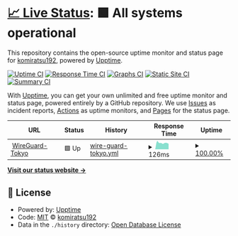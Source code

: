 # [📈 Live Status](https://komiratsu192.github.io/upptime): <!--live status--> **🟩 All systems operational**

This repository contains the open-source uptime monitor and status page for [komiratsu192](https://komiratsu192.github.io/upptime), powered by [Upptime](https://github.com/upptime/upptime).

[![Uptime CI](https://github.com/komiratsu192/upptime/workflows/Uptime%20CI/badge.svg)](https://github.com/komiratsu192/upptime/actions?query=workflow%3A%22Uptime+CI%22)
[![Response Time CI](https://github.com/komiratsu192/upptime/workflows/Response%20Time%20CI/badge.svg)](https://github.com/komiratsu192/upptime/actions?query=workflow%3A%22Response+Time+CI%22)
[![Graphs CI](https://github.com/komiratsu192/upptime/workflows/Graphs%20CI/badge.svg)](https://github.com/komiratsu192/upptime/actions?query=workflow%3A%22Graphs+CI%22)
[![Static Site CI](https://github.com/komiratsu192/upptime/workflows/Static%20Site%20CI/badge.svg)](https://github.com/komiratsu192/upptime/actions?query=workflow%3A%22Static+Site+CI%22)
[![Summary CI](https://github.com/komiratsu192/upptime/workflows/Summary%20CI/badge.svg)](https://github.com/komiratsu192/upptime/actions?query=workflow%3A%22Summary+CI%22)

With [Upptime](https://upptime.js.org), you can get your own unlimited and free uptime monitor and status page, powered entirely by a GitHub repository. We use [Issues](https://github.com/komiratsu192/upptime/issues) as incident reports, [Actions](https://github.com/komiratsu192/upptime/actions) as uptime monitors, and [Pages](https://komiratsu192.github.io/upptime) for the status page.

<!--start: status pages-->
<!-- This summary is generated by Upptime (https://github.com/upptime/upptime) -->
<!-- Do not edit this manually, your changes will be overwritten -->
<!-- prettier-ignore -->
| URL | Status | History | Response Time | Uptime |
| --- | ------ | ------- | ------------- | ------ |
| <img alt="" src="https://icons.duckduckgo.com/ip3/null.ico" height="13"> [WireGuard-Tokyo](35.78.238.65) | 🟩 Up | [wire-guard-tokyo.yml](https://github.com/komiratsu192/upptime/commits/HEAD/history/wire-guard-tokyo.yml) | <details><summary><img alt="Response time graph" src="./graphs/wire-guard-tokyo/response-time-week.png" height="20"> 126ms</summary><br><a href="https://komiratsu192.github.io/upptime/history/wire-guard-tokyo"><img alt="Response time 140" src="https://img.shields.io/endpoint?url=https%3A%2F%2Fraw.githubusercontent.com%2Fkomiratsu192%2Fupptime%2FHEAD%2Fapi%2Fwire-guard-tokyo%2Fresponse-time.json"></a><br><a href="https://komiratsu192.github.io/upptime/history/wire-guard-tokyo"><img alt="24-hour response time 159" src="https://img.shields.io/endpoint?url=https%3A%2F%2Fraw.githubusercontent.com%2Fkomiratsu192%2Fupptime%2FHEAD%2Fapi%2Fwire-guard-tokyo%2Fresponse-time-day.json"></a><br><a href="https://komiratsu192.github.io/upptime/history/wire-guard-tokyo"><img alt="7-day response time 126" src="https://img.shields.io/endpoint?url=https%3A%2F%2Fraw.githubusercontent.com%2Fkomiratsu192%2Fupptime%2FHEAD%2Fapi%2Fwire-guard-tokyo%2Fresponse-time-week.json"></a><br><a href="https://komiratsu192.github.io/upptime/history/wire-guard-tokyo"><img alt="30-day response time 140" src="https://img.shields.io/endpoint?url=https%3A%2F%2Fraw.githubusercontent.com%2Fkomiratsu192%2Fupptime%2FHEAD%2Fapi%2Fwire-guard-tokyo%2Fresponse-time-month.json"></a><br><a href="https://komiratsu192.github.io/upptime/history/wire-guard-tokyo"><img alt="1-year response time 140" src="https://img.shields.io/endpoint?url=https%3A%2F%2Fraw.githubusercontent.com%2Fkomiratsu192%2Fupptime%2FHEAD%2Fapi%2Fwire-guard-tokyo%2Fresponse-time-year.json"></a></details> | <details><summary><a href="https://komiratsu192.github.io/upptime/history/wire-guard-tokyo">100.00%</a></summary><a href="https://komiratsu192.github.io/upptime/history/wire-guard-tokyo"><img alt="All-time uptime 100.00%" src="https://img.shields.io/endpoint?url=https%3A%2F%2Fraw.githubusercontent.com%2Fkomiratsu192%2Fupptime%2FHEAD%2Fapi%2Fwire-guard-tokyo%2Fuptime.json"></a><br><a href="https://komiratsu192.github.io/upptime/history/wire-guard-tokyo"><img alt="24-hour uptime 100.00%" src="https://img.shields.io/endpoint?url=https%3A%2F%2Fraw.githubusercontent.com%2Fkomiratsu192%2Fupptime%2FHEAD%2Fapi%2Fwire-guard-tokyo%2Fuptime-day.json"></a><br><a href="https://komiratsu192.github.io/upptime/history/wire-guard-tokyo"><img alt="7-day uptime 100.00%" src="https://img.shields.io/endpoint?url=https%3A%2F%2Fraw.githubusercontent.com%2Fkomiratsu192%2Fupptime%2FHEAD%2Fapi%2Fwire-guard-tokyo%2Fuptime-week.json"></a><br><a href="https://komiratsu192.github.io/upptime/history/wire-guard-tokyo"><img alt="30-day uptime 100.00%" src="https://img.shields.io/endpoint?url=https%3A%2F%2Fraw.githubusercontent.com%2Fkomiratsu192%2Fupptime%2FHEAD%2Fapi%2Fwire-guard-tokyo%2Fuptime-month.json"></a><br><a href="https://komiratsu192.github.io/upptime/history/wire-guard-tokyo"><img alt="1-year uptime 100.00%" src="https://img.shields.io/endpoint?url=https%3A%2F%2Fraw.githubusercontent.com%2Fkomiratsu192%2Fupptime%2FHEAD%2Fapi%2Fwire-guard-tokyo%2Fuptime-year.json"></a></details>

<!--end: status pages-->

[**Visit our status website →**](https://komiratsu192.github.io/upptime)

## 📄 License

- Powered by: [Upptime](https://github.com/upptime/upptime)
- Code: [MIT](./LICENSE) © [komiratsu192](https://komiratsu192.github.io/upptime)
- Data in the `./history` directory: [Open Database License](https://opendatacommons.org/licenses/odbl/1-0/)
